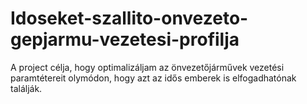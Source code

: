 # Idoseket-szallito-onvezeto-gepjarmu-vezetesi-profilja
A project célja, hogy optimalizáljam az önvezetőjárművek vezetési paramtétereit olymódon, hogy azt az idős emberek is elfogadhatónak találják.
